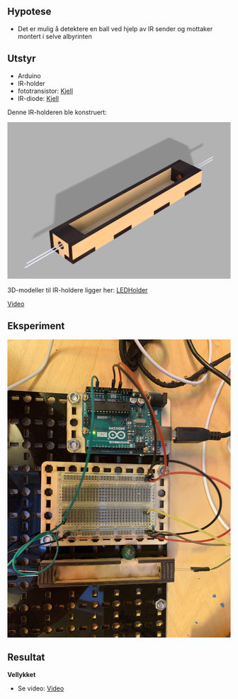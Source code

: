 
## Hypotese

* Det er mulig å detektere en ball ved hjelp av IR sender og mottaker montert i selve albyrinten

## Utstyr

* Arduino
* IR-holder
* fototransistor: [Kjell](https://www.kjell.com/no/produkter/elektro-og-verktoy/elektronikk/optokomponenter/ir-dioder-fototransistorer/luxorparts-ir-pakke-10-deler-p89281)
* IR-diode: [Kjell](https://www.kjell.com/no/produkter/elektro-og-verktoy/elektronikk/optokomponenter/ir-dioder-fototransistorer/luxorparts-ir-pakke-10-deler-p89281)

Denne IR-holderen ble konstruert:

![](./things/LEDHolder.png)

3D-modeller til IR-holdere ligger her: [LEDHolder](./things/LEDHolder/)

[Video](./doc/Lab.jpeg)

## Eksperiment

![](./doc/Lab.jpeg) 

## Resultat

**Vellykket** 

* Se video: [Video](./doc/IRBallDetectorTest.mp4) 

